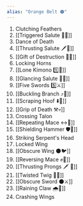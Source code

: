 ```yaml
---
alias: "Orange Belt 🟠"
---
```


1. Clutching Feathers
2. [[Triggered Salute 🔫🫡]]
3. Dance of Death
4. [[Thrusting Salute 🗡️🫡]]
5. [[Gift of Destruction 🎁💥]]
6. Locking Horns
7. [[Lone Kimono 1️⃣👘]]
8. [[Glancing Salute 👀🫡]]
9. [[Five Swords 5️⃣⚔️]]
10. [[Buckling Branch ⤴️🌳]]
11. [[Scraping Hoof ⬇️🐎]]
12. [[Grip of Death ⚒️💀]]
13. Crossing Talon
14. [[Repeating Mace ↔️👊]]
15. [[Shielding Hammer 🛡️🔨]]
16. Striking Serpent's Head
17. Locked Wing
18. [[Obscure Wing 🌑🐦]]
19. [[Reversing Mace ✊🔄]]
20. [[Thrusting Prongs 🗡️ 🍴]]
21. [[Twisted Twig 🔀🌿]]
22. [[Obscure Sword 🌑⚔️]]
23. [[Raining Claw 🌧️🐯]]
24. Crashing Wings

